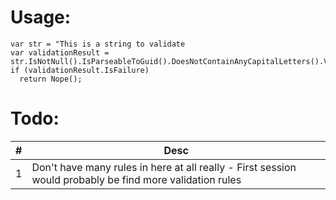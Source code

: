 # Usage:
```
var str = "This is a string to validate
var validationResult = str.IsNotNull().IsParseableToGuid().DoesNotContainAnyCapitalLetters().Validate();
if (validationResult.IsFailure)
  return Nope();
```


# Todo:

| #     | Desc                                                                                                      | 
|-------|-----------------------------------------------------------------------------------------------------------|
| 1     | Don't have many rules in here at all really - First session would probably be find more validation rules  |
